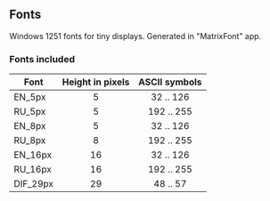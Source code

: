 ## Fonts
Windows 1251 fonts for tiny displays. Generated in "MatrixFont" app.

### Fonts included

| Font     | Height in pixels | ASCII symbols |
| -------- |:----------------:|:-------------:|
| EN_5px   | 5                | 32  .. 126    |
| RU_5px   | 5                | 192 .. 255    |
| EN_8px   | 5                | 32  .. 126    |
| RU_8px   | 8                | 192 .. 255    |
| EN_16px  | 16               | 32  .. 126    |
| RU_16px  | 16               | 192 .. 255    |
| DIF_29px | 29               | 48  .. 57     |